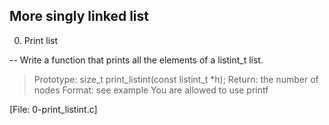 More singly linked list
------------------------

0. Print list

-- Write a function that prints all the elements of a listint_t list.
>Prototype: size_t print_listint(const listint_t *h);
>Return: the number of nodes
>Format: see example
>You are allowed to use printf

[File: 0-print_listint.c]
